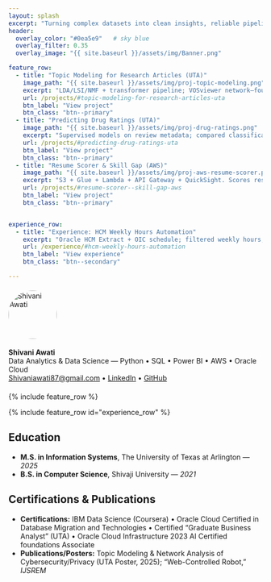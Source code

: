 ```yaml
---
layout: splash
excerpt: "Turning complex datasets into clean insights, reliable pipelines, and decision-ready dashboards."
header:
  overlay_color: "#0ea5e9"   # sky blue
  overlay_filter: 0.35
  overlay_image: "{{ site.baseurl }}/assets/img/Banner.png"

feature_row:
  - title: "Topic Modeling for Research Articles (UTA)"
    image_path: "{{ site.baseurl }}/assets/img/proj-topic-modeling.png"
    excerpt: "LDA/LSI/NMF + transformer pipeline; VOSviewer network—found coherent themes and influential authors."
    url: /projects/#topic-modeling-for-research-articles-uta
    btn_label: "View project"
    btn_class: "btn--primary"
  - title: "Predicting Drug Ratings (UTA)"
    image_path: "{{ site.baseurl }}/assets/img/proj-drug-ratings.png"
    excerpt: "Supervised models on review metadata; compared classification vs regression; macro-F1/MAE tracked."
    url: /projects/#predicting-drug-ratings-uta
    btn_label: "View project"
    btn_class: "btn--primary"
  - title: "Resume Scorer & Skill Gap (AWS)"
    image_path: "{{ site.baseurl }}/assets/img/proj-aws-resume-scorer.png"   # uncomment if you added an image
    excerpt: "S3 + Glue + Lambda + API Gateway + QuickSight. Scores resumes vs JDs and lists missing skills."
    url: /projects/#resume-scorer--skill-gap-aws
    btn_label: "View project"
    btn_class: "btn--primary"


experience_row:
  - title: "Experience: HCM Weekly Hours Automation"
    excerpt: "Oracle HCM Extract + OIC schedule; filtered weekly hours; ~80% manual triage reduction."
    url: /experience/#hcm-weekly-hours-automation
    btn_label: "View experience"
    btn_class: "btn--secondary"

---
```



<!-- Profile block -->
<div style="display:flex; gap:18px; align-items:center; flex-wrap:wrap; margin: 1.25rem 0;">
  <img src="{{ site.baseurl }}/assets/img/shivani-photo.jpg" alt="Shivani Awati"
       style="width:96px;height:96px;border-radius:50%;object-fit:cover;">
  <div>
    <strong>Shivani Awati</strong><br/>
    Data Analytics & Data Science — Python • SQL • Power BI • AWS • Oracle Cloud<br/>
    <a href="mailto:Shivaniawati87@gmail.com"><i class="fas fa-envelope"></i> Shivaniawati87@gmail.com</a> •
    <a href="https://www.linkedin.com/in/shivani-awati"><i class="fab fa-linkedin"></i> LinkedIn</a> •
    <a href="https://github.com/shivaniawati"><i class="fab fa-github"></i> GitHub</a>
  </div>
</div>

{% include feature_row %}

{% include feature_row id="experience_row" %}


## Education
- **M.S. in Information Systems**, The University of Texas at Arlington — *2025*
- **B.S. in Computer Science**, Shivaji University — *2021*

## Certifications & Publications
- **Certifications:** IBM Data Science (Coursera) • Oracle Cloud Certified in Database Migration and Technologies • Certified “Graduate Business Analyst” (UTA)
  • Oracle Cloud Infrastructure 2023 AI Certified foundations Associate
- **Publications/Posters:** Topic Modeling & Network Analysis of Cybersecurity/Privacy (UTA Poster, 2025); “Web-Controlled Robot,” *IJSREM*
